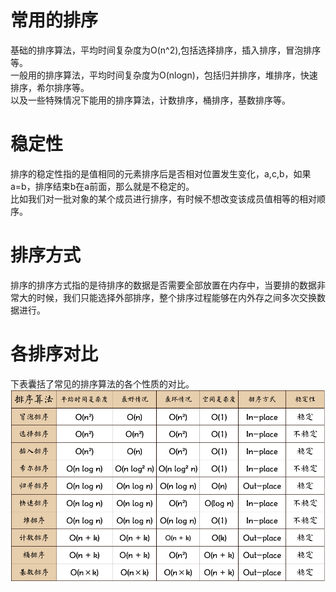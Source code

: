 常用的排序
=========
基础的排序算法，平均时间复杂度为O(n^2),包括选择排序，插入排序，冒泡排序等。<br />
一般用的排序算法，平均时间复杂度为O(nlogn)，包括归并排序，堆排序，快速排序，希尔排序等。<br />
以及一些特殊情况下能用的排序算法，计数排序，桶排序，基数排序等。<br />

稳定性
======
排序的稳定性指的是值相同的元素排序后是否相对位置发生变化，a,c,b，如果a=b，排序结束b在a前面，那么就是不稳定的。<br />
比如我们对一批对象的某个成员进行排序，有时候不想改变该成员值相等的相对顺序。<br />

排序方式
========
排序的排序方式指的是待排序的数据是否需要全部放置在内存中，当要排的数据非常大的时候，我们只能选择外部排序，整个排序过程能够在内外存之间多次交换数据进行。<br />

各排序对比
=========
下表囊括了常见的排序算法的各个性质的对比。
![链接已失效](https://github.com/CanRui-Wu/Sort/blob/master/%E6%8E%92%E5%BA%8F%E5%AF%B9%E6%AF%94.png)
